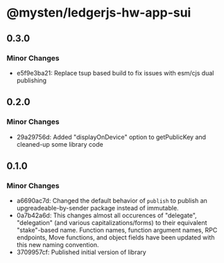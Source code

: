 # @mysten/ledgerjs-hw-app-sui

## 0.3.0

### Minor Changes

- e5f9e3ba21: Replace tsup based build to fix issues with esm/cjs dual publishing

## 0.2.0

### Minor Changes

- 29a29756d: Added "displayOnDevice" option to getPublicKey and cleaned-up some library code

## 0.1.0

### Minor Changes

- a6690ac7d: Changed the default behavior of `publish` to publish an upgreadeable-by-sender package instead of immutable.
- 0a7b42a6d: This changes almost all occurences of "delegate", "delegation" (and various capitalizations/forms) to their equivalent "stake"-based name. Function names, function argument names, RPC endpoints, Move functions, and object fields have been updated with this new naming convention.
- 3709957cf: Published initial version of library

